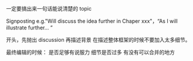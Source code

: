 一定要搞出来一句话能说清楚的 topic

Signposting
e.g."Will discuss the idea further in Chaper xxx"，“As I will illustrate further... ”

开头，先抛出 discussion 再描述背景
在描述整体框架的时候不要加入太多细节。

最终编辑的时候：
是否足够有说服力
细节是否过多
有没有可以合并的地方
